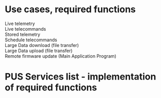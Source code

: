 # Use cases, required functions

Live telemetry  
Live telecommands  
Stored telemetry  
Schedule telecommands  
Large Data download (file transfer)  
Large Data upload (file transfer)  
Remote firmware update (Main Application Program)  

# PUS Services list - implementation of required functions